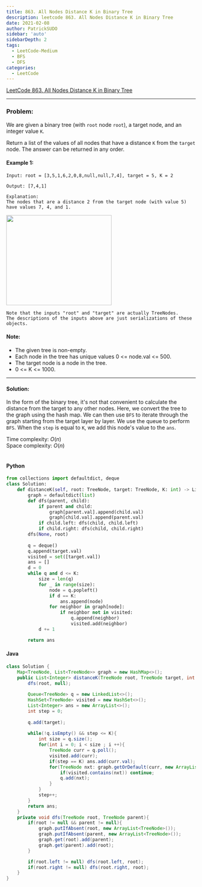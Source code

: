 ```yaml
---
title: 863. All Nodes Distance K in Binary Tree
description: leetcode 863. All Nodes Distance K in Binary Tree
date: 2021-02-08
author: PatrickSUDO
sidebar: 'auto'
sidebarDepth: 2
tags: 
  - LeetCode-Medium
  - BFS
  - DFS
categories:
  - LeetCode
---
```

[LeetCode 863. All Nodes Distance K in Binary Tree](https://leetcode.com/problems/all-nodes-distance-k-in-binary-tree/)

---
### Problem: <br/>

We are given a binary tree (with `root` node `root`), a target node, and an integer value `K`.

Return a list of the values of all nodes that have a distance `K` from the `target` node.  The answer can be returned in any order.

#### Example 1:

    Input: root = [3,5,1,6,2,0,8,null,null,7,4], target = 5, K = 2

    Output: [7,4,1]

    Explanation: 
    The nodes that are a distance 2 from the target node (with value 5)
    have values 7, 4, and 1.

<img alt="" src="https://s3-lc-upload.s3.amazonaws.com/uploads/2018/06/28/sketch0.png" style="width: 280px; height: 240px;">


    Note that the inputs "root" and "target" are actually TreeNodes.
    The descriptions of the inputs above are just serializations of these objects.




#### Note:

- The given tree is non-empty.
- Each node in the tree has unique values 0 <= node.val <= 500.
- The target node is a node in the tree.
- 0 <= K <= 1000.

---
#### Solution: </br>

In the form of the binary tree, it's not that convenient to calculate the distance from the target to any other nodes. Here, we convert the tree to the graph using the hash map. We can then use `BFS` to iterate through the graph starting from the target layer by layer. We use the queue to perform `BFS`. When the `step` is equal to `K`, we add this node's value to the `ans`.


Time complexity: $O(n)$ </br> 
Space complexity: $O(n)$ 
</br>
</br>


#### Python

```python
from collections import defaultdict, deque
class Solution:
    def distanceK(self, root: TreeNode, target: TreeNode, K: int) -> List[int]:
        graph = defaultdict(list)
        def dfs(parent, child):
            if parent and child:
                graph[parent.val].append(child.val)
                graph[child.val].append(parent.val)
            if child.left: dfs(child, child.left)
            if child.right: dfs(child, child.right)
        dfs(None, root)
      
        q = deque()
        q.append(target.val)
        visited = set([target.val])
        ans = []
        d = 0
        while q and d <= K:
            size = len(q) 
            for _ in range(size):
                node = q.popleft()
                if d == K: 
                    ans.append(node)
                for neighbor in graph[node]:
                    if neighbor not in visited: 
                        q.append(neighbor)
                        visited.add(neighbor)
            d += 1

        return ans        
```

#### Java

```java
class Solution {
    Map<TreeNode, List<TreeNode>> graph = new HashMap<>();
    public List<Integer> distanceK(TreeNode root, TreeNode target, int K) {
        dfs(root, null);
        
        Queue<TreeNode> q = new LinkedList<>();
        HashSet<TreeNode> visited = new HashSet<>();
        List<Integer> ans = new ArrayList<>();
        int step = 0;
        
        q.add(target);
        
        while(!q.isEmpty() && step <= K){
            int size = q.size();
            for(int i = 0; i < size ; i ++){
                TreeNode curr = q.poll();
                visited.add(curr);
                if(step == K) ans.add(curr.val);
                for(TreeNode nxt: graph.getOrDefault(curr, new ArrayList<TreeNode>())){
                    if(visited.contains(nxt)) continue;
                    q.add(nxt);
                }         
            }
            step++;            
        }
        return ans;
    }
    private void dfs(TreeNode root, TreeNode parent){
        if(root != null && parent != null){
            graph.putIfAbsent(root, new ArrayList<TreeNode>());
            graph.putIfAbsent(parent, new ArrayList<TreeNode>());
            graph.get(root).add(parent);
            graph.get(parent).add(root);
        }

        if(root.left != null) dfs(root.left, root);
        if(root.right != null) dfs(root.right, root);
    }
}
```

<Disqus shortname="patricksudo" />